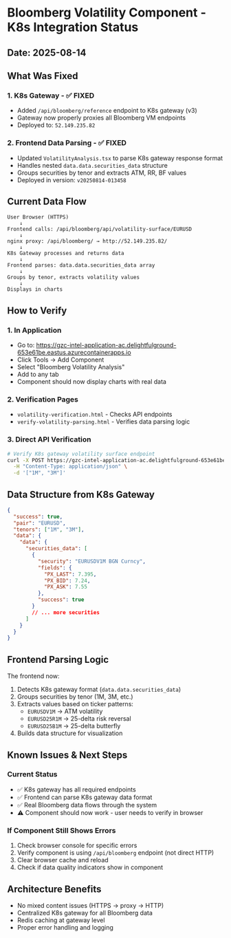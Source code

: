 # Bloomberg Volatility Component - K8s Integration Status

## Date: 2025-08-14

## What Was Fixed

### 1. K8s Gateway - ✅ FIXED
- Added `/api/bloomberg/reference` endpoint to K8s gateway (v3)
- Gateway now properly proxies all Bloomberg VM endpoints
- Deployed to: `52.149.235.82`

### 2. Frontend Data Parsing - ✅ FIXED
- Updated `VolatilityAnalysis.tsx` to parse K8s gateway response format
- Handles nested `data.data.securities_data` structure
- Groups securities by tenor and extracts ATM, RR, BF values
- Deployed in version: `v20250814-013458`

## Current Data Flow

```
User Browser (HTTPS)
    ↓
Frontend calls: /api/bloomberg/api/volatility-surface/EURUSD
    ↓
nginx proxy: /api/bloomberg/ → http://52.149.235.82/
    ↓
K8s Gateway processes and returns data
    ↓
Frontend parses: data.data.securities_data array
    ↓
Groups by tenor, extracts volatility values
    ↓
Displays in charts
```

## How to Verify

### 1. In Application
- Go to: https://gzc-intel-application-ac.delightfulground-653e61be.eastus.azurecontainerapps.io
- Click Tools → Add Component
- Select "Bloomberg Volatility Analysis"
- Add to any tab
- Component should now display charts with real data

### 2. Verification Pages
- `volatility-verification.html` - Checks API endpoints
- `verify-volatility-parsing.html` - Verifies data parsing logic

### 3. Direct API Verification
```bash
# Verify K8s gateway volatility surface endpoint
curl -X POST https://gzc-intel-application-ac.delightfulground-653e61be.eastus.azurecontainerapps.io/api/bloomberg/api/volatility-surface/EURUSD \
  -H "Content-Type: application/json" \
  -d '["1M", "3M"]'
```

## Data Structure from K8s Gateway

```json
{
  "success": true,
  "pair": "EURUSD",
  "tenors": ["1M", "3M"],
  "data": {
    "data": {
      "securities_data": [
        {
          "security": "EURUSDV1M BGN Curncy",
          "fields": {
            "PX_LAST": 7.395,
            "PX_BID": 7.24,
            "PX_ASK": 7.55
          },
          "success": true
        }
        // ... more securities
      ]
    }
  }
}
```

## Frontend Parsing Logic

The frontend now:
1. Detects K8s gateway format (`data.data.securities_data`)
2. Groups securities by tenor (1M, 3M, etc.)
3. Extracts values based on ticker patterns:
   - `EURUSDV1M` → ATM volatility
   - `EURUSD25R1M` → 25-delta risk reversal
   - `EURUSD25B1M` → 25-delta butterfly
4. Builds data structure for visualization

## Known Issues & Next Steps

### Current Status
- ✅ K8s gateway has all required endpoints
- ✅ Frontend can parse K8s gateway data format
- ✅ Real Bloomberg data flows through the system
- ⚠️ Component should now work - user needs to verify in browser

### If Component Still Shows Errors
1. Check browser console for specific errors
2. Verify component is using `/api/bloomberg` endpoint (not direct HTTP)
3. Clear browser cache and reload
4. Check if data quality indicators show in component

## Architecture Benefits
- No mixed content issues (HTTPS → proxy → HTTP)
- Centralized K8s gateway for all Bloomberg data
- Redis caching at gateway level
- Proper error handling and logging